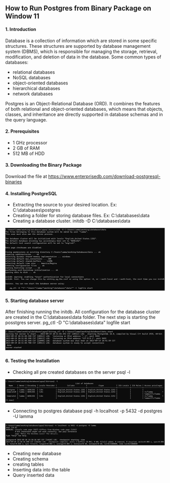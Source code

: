 ## How to Run Postgres from Binary Package on Window 11
#### 1. Introduction
Database is a collection of information which are stored in some specific structures. These structures are supported by database management system (DBMS), which is responsible for managing the storage, retrieval, modification, and deletion of data in the database.
Some common types of databases: 
* relational databases
* NoSQL databases
* object-oriented databases
* hierarchical databases
* network databases

Postgres is an Object-Relational Database (ORD). It combines the features of both relational and object-oriented databases, which means that objects, classes, and inheritance are directly supported in database schemas and in the query language.
#### 2. Prerequisites
* 1 GHz processor
* 2 GB of RAM
* 512 MB of HDD
#### 3. Downloading the Binary Package
Download the file at https://www.enterprisedb.com/download-postgresql-binaries
#### 4. Installing PostgreSQL
* Extracting the source to your desired location. Ex: C:\databases\postgres
* Creating a folder for storing database files. Ex: C:\databases\data
* Creating a database cluster.
  initdb -D C:\databases\data

![Init a database cluster](images/initdb.png)
#### 5. Starting database server
After finishing running the initdb. All configuration for the database cluster are created in the C:\databases\data folder. The next step is starting the posstgres server.
pg_ctl -D "C:\databases\data" logfile start

![Start postgres server](images/start_server.png)
#### 6. Testing the Installation
* Checking all pre created databases on the server
psql -l

![list postgres databases](images/list_databases.png)
* Connecting to postgres database
psql -h localhost -p 5432 -d postgres -U lamma

![list postgres databases](images/connected_postgres.png)
* Creating new database
* Creating schema
* creating tables
* Inserting data into the table
* Query inserted data


